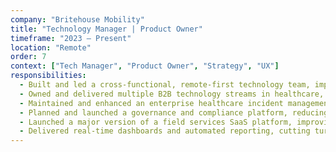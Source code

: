 ```yaml
---
company: "Britehouse Mobility"
title: "Technology Manager | Product Owner"
timeframe: "2023 – Present"
location: "Remote"
order: 7
context: ["Tech Manager", "Product Owner", "Strategy", "UX"]
responsibilities:
  - Built and led a cross-functional, remote-first technology team, improving collaboration and onboarding.
  - Owned and delivered multiple B2B technology streams in healthcare, logistics, retail, and field services.
  - Maintained and enhanced an enterprise healthcare incident management system with 6,000+ users.
  - Planned and launched a governance and compliance platform, reducing report preparation time by 80%.
  - Launched a major version of a field services SaaS platform, improving scalability and reducing load times by 50%.
  - Delivered real-time dashboards and automated reporting, cutting turnaround times by 90%.
---
```

